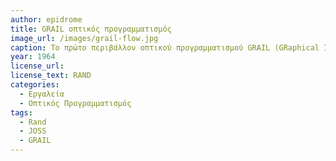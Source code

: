 ```yaml
---
author: epidrome
title: GRAIL οπτικός προγραμματισμός 
image_url: /images/grail-flow.jpg
caption: Το πρώτο περιβάλλον οπτικού προγραμματισμού GRAIL (GRaphical Input Language) απευθύνεται σε επαγγελματίες που δεν γνωρίζουν να γράφουν κώδικα, αλλά γνωρίζουν άριστα την ροή εργασίας της δουλειάς τους, οπότε μπορούν να την περιγράψουν σε ένα ευέλικτο διάγραμμα ροής στον υπολογιστή.
year: 1964 
license_url: 
license_text: RAND
categories:
  - Εργαλεία 
  - Οπτικός Προγραμματισμός 
tags:
  - Rand
  - JOSS
  - GRAIL
---
```


